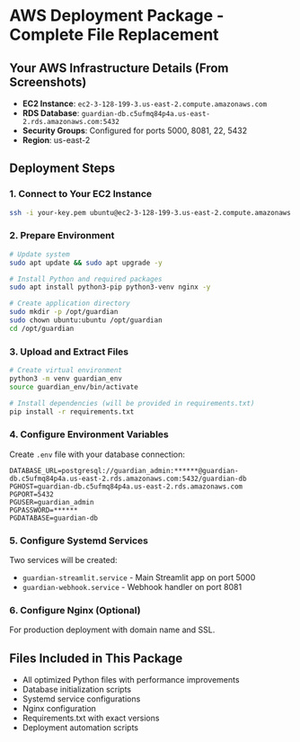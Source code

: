 # AWS Deployment Package - Complete File Replacement

## Your AWS Infrastructure Details (From Screenshots)
- **EC2 Instance**: `ec2-3-128-199-3.us-east-2.compute.amazonaws.com`
- **RDS Database**: `guardian-db.c5ufmq84p4a.us-east-2.rds.amazonaws.com:5432`
- **Security Groups**: Configured for ports 5000, 8081, 22, 5432
- **Region**: us-east-2

## Deployment Steps

### 1. Connect to Your EC2 Instance
```bash
ssh -i your-key.pem ubuntu@ec2-3-128-199-3.us-east-2.compute.amazonaws.com
```

### 2. Prepare Environment
```bash
# Update system
sudo apt update && sudo apt upgrade -y

# Install Python and required packages
sudo apt install python3-pip python3-venv nginx -y

# Create application directory
sudo mkdir -p /opt/guardian
sudo chown ubuntu:ubuntu /opt/guardian
cd /opt/guardian
```

### 3. Upload and Extract Files
```bash
# Create virtual environment
python3 -m venv guardian_env
source guardian_env/bin/activate

# Install dependencies (will be provided in requirements.txt)
pip install -r requirements.txt
```

### 4. Configure Environment Variables
Create `.env` file with your database connection:
```
DATABASE_URL=postgresql://guardian_admin:******@guardian-db.c5ufmq84p4a.us-east-2.rds.amazonaws.com:5432/guardian-db
PGHOST=guardian-db.c5ufmq84p4a.us-east-2.rds.amazonaws.com
PGPORT=5432
PGUSER=guardian_admin
PGPASSWORD=******
PGDATABASE=guardian-db
```

### 5. Configure Systemd Services
Two services will be created:
- `guardian-streamlit.service` - Main Streamlit app on port 5000
- `guardian-webhook.service` - Webhook handler on port 8081

### 6. Configure Nginx (Optional)
For production deployment with domain name and SSL.

## Files Included in This Package
- All optimized Python files with performance improvements
- Database initialization scripts
- Systemd service configurations
- Nginx configuration
- Requirements.txt with exact versions
- Deployment automation scripts